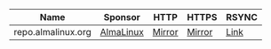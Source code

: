 | Name | Sponsor | HTTP | HTTPS | RSYNC |
| --- | --- | --- | --- | --- |
|repo.almalinux.org|[AlmaLinux](https://www.almalinux.org)|[Mirror](http://repo.almalinux.org/almalinux/)|[Mirror](https://repo.almalinux.org/almalinux/)|[Link](rsync://rsync.repo.almalinux.org/almalinux)|
